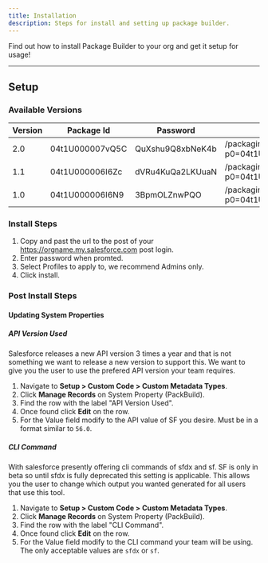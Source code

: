 ```yaml
---
title: Installation
description: Steps for install and setting up package builder.
---
```


Find out how to install Package Builder to your org and get it setup for usage!

---

## Setup

### Available Versions

| Version | Package Id      | Password         | URL                                                |
| ------- | --------------- | ---------------- | -------------------------------------------------- |
| 2.0     | 04t1U000007vQ5C | QuXshu9Q8xbNeK4b | /packaging/installPackage.apexp?p0=04t1U000007vQ5C |
| 1.1     | 04t1U000006I6Zc | dVRu4KuQa2LKUuaN | /packaging/installPackage.apexp?p0=04t1U000006I6Zc |
| 1.0     | 04t1U000006I6N9 | 3BpmOLZnwPQO     | /packaging/installPackage.apexp?p0=04t1U000006I6N9 |

### Install Steps

1. Copy and past the url to the post of your https://orgname.my.salesforce.com post login.
2. Enter password when promted.
3. Select Profiles to apply to, we recommend Admins only.
4. Click install.

### Post Install Steps

#### Updating System Properties

##### API Version Used

Salesforce releases a new API version 3 times a year and that is not something we want to release a new version to support this. We want to give you the user to use the prefered API version your team requires.

1. Navigate to **Setup > Custom Code > Custom Metadata Types**.
2. Click **Manage Records** on System Property (PackBuild).
3. Find the row with the label "API Version Used".
4. Once found click **Edit** on the row.
5. For the Value field modify to the API value of SF you desire. Must be in a format similar to `56.0`.

##### CLI Command

With salesforce presently offering cli commands of sfdx and sf. SF is only in beta so until sfdx is fully deprecated this setting is applicable. This allows you the user to change which output you wanted generated for all users that use this tool.

1. Navigate to **Setup > Custom Code > Custom Metadata Types**.
2. Click **Manage Records** on System Property (PackBuild).
3. Find the row with the label "CLI Command".
4. Once found click **Edit** on the row.
5. For the Value field modify to the CLI command your team will be using. The only acceptable values are `sfdx` or `sf`.
